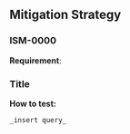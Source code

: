 ## Mitigation Strategy
### ISM-0000

**Requirement**: 

### Title
**How to test:**  

```
_insert query_

```
